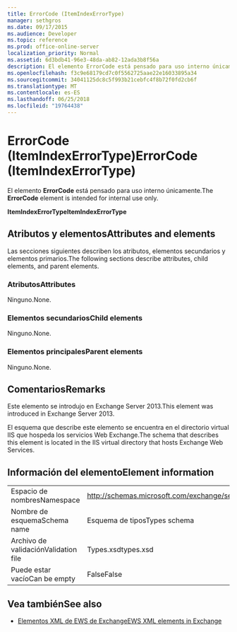 ```yaml
---
title: ErrorCode (ItemIndexErrorType)
manager: sethgros
ms.date: 09/17/2015
ms.audience: Developer
ms.topic: reference
ms.prod: office-online-server
localization_priority: Normal
ms.assetid: 6d3bdb41-96e3-48da-ab82-12ada3b8f56a
description: El elemento ErrorCode está pensado para uso interno únicamente.
ms.openlocfilehash: f3c9e68179cd7c0f5562725aae22e16033895a34
ms.sourcegitcommit: 34041125dc8c5f993b21cebfc4f8b72f0fd2cb6f
ms.translationtype: MT
ms.contentlocale: es-ES
ms.lasthandoff: 06/25/2018
ms.locfileid: "19764438"
---
```

# <a name="errorcode-itemindexerrortype"></a><span data-ttu-id="140bb-103">ErrorCode (ItemIndexErrorType)</span><span class="sxs-lookup"><span data-stu-id="140bb-103">ErrorCode (ItemIndexErrorType)</span></span>

<span data-ttu-id="140bb-104">El elemento **ErrorCode** está pensado para uso interno únicamente.</span><span class="sxs-lookup"><span data-stu-id="140bb-104">The **ErrorCode** element is intended for internal use only.</span></span> 

<span data-ttu-id="140bb-105">**ItemIndexErrorType**</span><span class="sxs-lookup"><span data-stu-id="140bb-105">**ItemIndexErrorType**</span></span>

## <a name="attributes-and-elements"></a><span data-ttu-id="140bb-106">Atributos y elementos</span><span class="sxs-lookup"><span data-stu-id="140bb-106">Attributes and elements</span></span>

<span data-ttu-id="140bb-107">Las secciones siguientes describen los atributos, elementos secundarios y elementos primarios.</span><span class="sxs-lookup"><span data-stu-id="140bb-107">The following sections describe attributes, child elements, and parent elements.</span></span>
  
### <a name="attributes"></a><span data-ttu-id="140bb-108">Atributos</span><span class="sxs-lookup"><span data-stu-id="140bb-108">Attributes</span></span>

<span data-ttu-id="140bb-109">Ninguno.</span><span class="sxs-lookup"><span data-stu-id="140bb-109">None.</span></span>
  
### <a name="child-elements"></a><span data-ttu-id="140bb-110">Elementos secundarios</span><span class="sxs-lookup"><span data-stu-id="140bb-110">Child elements</span></span>

<span data-ttu-id="140bb-111">Ninguno.</span><span class="sxs-lookup"><span data-stu-id="140bb-111">None.</span></span>
  
### <a name="parent-elements"></a><span data-ttu-id="140bb-112">Elementos principales</span><span class="sxs-lookup"><span data-stu-id="140bb-112">Parent elements</span></span>

<span data-ttu-id="140bb-113">Ninguno.</span><span class="sxs-lookup"><span data-stu-id="140bb-113">None.</span></span>
  
## <a name="remarks"></a><span data-ttu-id="140bb-114">Comentarios</span><span class="sxs-lookup"><span data-stu-id="140bb-114">Remarks</span></span>

<span data-ttu-id="140bb-115">Este elemento se introdujo en Exchange Server 2013.</span><span class="sxs-lookup"><span data-stu-id="140bb-115">This element was introduced in Exchange Server 2013.</span></span>
  
<span data-ttu-id="140bb-116">El esquema que describe este elemento se encuentra en el directorio virtual IIS que hospeda los servicios Web Exchange.</span><span class="sxs-lookup"><span data-stu-id="140bb-116">The schema that describes this element is located in the IIS virtual directory that hosts Exchange Web Services.</span></span>
  
## <a name="element-information"></a><span data-ttu-id="140bb-117">Información del elemento</span><span class="sxs-lookup"><span data-stu-id="140bb-117">Element information</span></span>

|||
|:-----|:-----|
|<span data-ttu-id="140bb-118">Espacio de nombres</span><span class="sxs-lookup"><span data-stu-id="140bb-118">Namespace</span></span>  <br/> |http://schemas.microsoft.com/exchange/services/2006/types  <br/> |
|<span data-ttu-id="140bb-119">Nombre de esquema</span><span class="sxs-lookup"><span data-stu-id="140bb-119">Schema name</span></span>  <br/> |<span data-ttu-id="140bb-120">Esquema de tipos</span><span class="sxs-lookup"><span data-stu-id="140bb-120">Types schema</span></span>  <br/> |
|<span data-ttu-id="140bb-121">Archivo de validación</span><span class="sxs-lookup"><span data-stu-id="140bb-121">Validation file</span></span>  <br/> |<span data-ttu-id="140bb-122">Types.xsd</span><span class="sxs-lookup"><span data-stu-id="140bb-122">types.xsd</span></span>  <br/> |
|<span data-ttu-id="140bb-123">Puede estar vacío</span><span class="sxs-lookup"><span data-stu-id="140bb-123">Can be empty</span></span>  <br/> |<span data-ttu-id="140bb-124">False</span><span class="sxs-lookup"><span data-stu-id="140bb-124">False</span></span>  <br/> |
   
## <a name="see-also"></a><span data-ttu-id="140bb-125">Vea también</span><span class="sxs-lookup"><span data-stu-id="140bb-125">See also</span></span>

- [<span data-ttu-id="140bb-126">Elementos XML de EWS de Exchange</span><span class="sxs-lookup"><span data-stu-id="140bb-126">EWS XML elements in Exchange</span></span>](ews-xml-elements-in-exchange.md)

